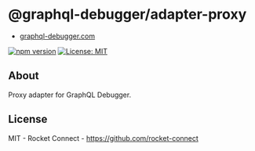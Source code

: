 # @graphql-debugger/adapter-proxy

- [graphql-debugger.com](http://www.graphql-debugger.com)

[![npm version](https://badge.fury.io/js/@graphql-debugger%2Fclient.svg)](https://badge.fury.io/js/@graphql-debugger%2Fclient) [![License: MIT](https://img.shields.io/badge/License-MIT-yellow.svg)](https://opensource.org/licenses/MIT)

## About

Proxy adapter for GraphQL Debugger.

## License

MIT - Rocket Connect - https://github.com/rocket-connect
